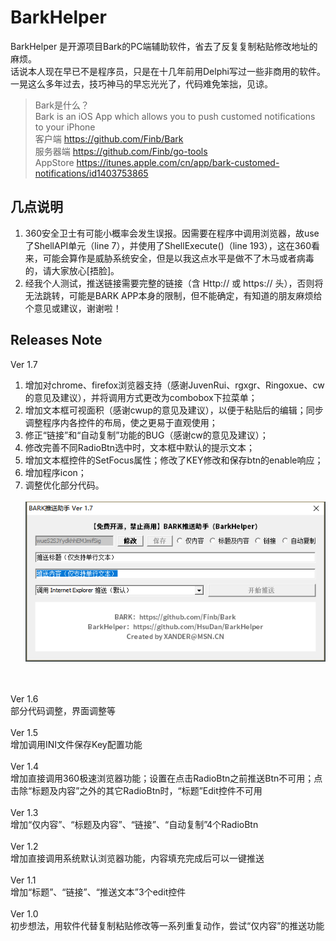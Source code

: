 # BarkHelper
BarkHelper 是开源项目Bark的PC端辅助软件，省去了反复复制粘贴修改地址的麻烦。<br>
话说本人现在早已不是程序员，只是在十几年前用Delphi写过一些非商用的软件。一晃这么多年过去，技巧神马的早忘光光了，代码难免笨拙，见谅。
> Bark是什么？<br>
> Bark is an iOS App which allows you to push customed notifications to your iPhone <br>
> 客户端 <https://github.com/Finb/Bark> <br>
> 服务器端 <https://github.com/Finb/go-tools> <br>
> AppStore <https://itunes.apple.com/cn/app/bark-customed-notifications/id1403753865> <br>
## 几点说明
1. 360安全卫士有可能小概率会发生误报。因需要在程序中调用浏览器，故use了ShellAPI单元（line 7），并使用了ShellExecute()（line 193），这在360看来，可能会算作是威胁系统安全，但是以我这点水平是做不了木马或者病毒的，请大家放心[捂脸]。<br>
2. 经我个人测试，推送链接需要完整的链接（含 Http:// 或 https:// 头），否则将无法跳转，可能是BARK APP本身的限制，但不能确定，有知道的朋友麻烦给个意见或建议，谢谢啦！<br>
## Releases Note
Ver 1.7<br>
1. 增加对chrome、firefox浏览器支持（感谢JuvenRui、rgxgr、Ringoxue、cw的意见及建议），并将调用方式更改为combobox下拉菜单；<br>
2. 增加文本框可视面积（感谢cwup的意见及建议），以便于粘贴后的编辑；同步调整程序内各控件的布局，使之更易于直观使用；<br>
3. 修正“链接”和“自动复制”功能的BUG（感谢cw的意见及建议）；<br>
4. 修改完善不同RadioBtn选中时，文本框中默认的提示文本；<br>
5. 增加文本框控件的SetFocus属性；修改了KEY修改和保存btn的enable响应；<br>
6. 增加程序icon；<br>
7. 调整优化部分代码。<br><br>
![Snap](https://github.com/HsuDan/BarkHelper/blob/master/Snap.png)<br>
<br>
<br>
Ver 1.6<br>
部分代码调整，界面调整等
<br>
<br>
Ver 1.5<br>
增加调用INI文件保存Key配置功能
<br>
<br>
Ver 1.4<br>
增加直接调用360极速浏览器功能；设置在点击RadioBtn之前推送Btn不可用；点击除“标题及内容”之外的其它RadioBtn时，“标题”Edit控件不可用
<br>
<br>
Ver 1.3<br>
增加“仅内容”、“标题及内容”、“链接”、“自动复制”4个RadioBtn
<br>
<br>
Ver 1.2<br>
增加直接调用系统默认浏览器功能，内容填充完成后可以一键推送
<br>
<br>
Ver 1.1<br>
增加“标题”、“链接”、“推送文本”3个edit控件
<br>
<br>
Ver 1.0<br>
初步想法，用软件代替复制粘贴修改等一系列重复动作，尝试“仅内容”的推送功能
